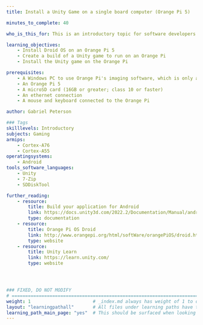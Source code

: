 ```yaml
---
title: Install a Unity Game on a single board computer (Orange Pi 5)

minutes_to_complete: 40

who_is_this_for: This is an introductory topic for software developers who want to build and run a Unity game on an Arm-based single board computer. 

learning_objectives:
    - Install Droid OS on an Orange Pi 5
    - Create a build of a Unity game to run on an Orange Pi
    - Install the Unity game on the Orange Pi

prerequisites:
    - A Windows PC to use Orange Pi's imaging software, which is only available for Windows
    - An Orange Pi 5
    - A microSD card (16GB or greater; class 10 or faster)
    - An ethernet connection
    - A mouse and keyboard connected to the Orange Pi

author: Gabriel Peterson

### Tags
skilllevels: Introductory
subjects: Gaming
armips:
    - Cortex-A76
    - Cortex-A55
operatingsystems:
    - Android
tools_software_languages:
    - Unity
    - 7-Zip
    - SDDiskTool

further_reading:
    - resource:
        title: Build your application for Android
        link: https://docs.unity3d.com/2022.2/Documentation/Manual/android-BuildProcess.html
        type: documentation
    - resource:
        title: Orange Pi OS Droid
        link: http://www.orangepi.org/html/softWare/orangePiOS/droid.html
        type: website
    - resource:
        title: Unity Learn
        link: https://learn.unity.com/
        type: website




### FIXED, DO NOT MODIFY
# ================================================================================
weight: 1                       # _index.md always has weight of 1 to order correctly
layout: "learningpathall"       # All files under learning paths have this same wrapper
learning_path_main_page: "yes"  # This should be surfaced when looking for related content. Only set for _index.md of learning path content.
---
```

